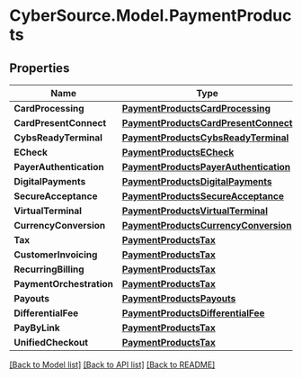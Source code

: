# CyberSource.Model.PaymentProducts
## Properties

Name | Type | Description | Notes
------------ | ------------- | ------------- | -------------
**CardProcessing** | [**PaymentProductsCardProcessing**](PaymentProductsCardProcessing.md) |  | [optional] 
**CardPresentConnect** | [**PaymentProductsCardPresentConnect**](PaymentProductsCardPresentConnect.md) |  | [optional] 
**CybsReadyTerminal** | [**PaymentProductsCybsReadyTerminal**](PaymentProductsCybsReadyTerminal.md) |  | [optional] 
**ECheck** | [**PaymentProductsECheck**](PaymentProductsECheck.md) |  | [optional] 
**PayerAuthentication** | [**PaymentProductsPayerAuthentication**](PaymentProductsPayerAuthentication.md) |  | [optional] 
**DigitalPayments** | [**PaymentProductsDigitalPayments**](PaymentProductsDigitalPayments.md) |  | [optional] 
**SecureAcceptance** | [**PaymentProductsSecureAcceptance**](PaymentProductsSecureAcceptance.md) |  | [optional] 
**VirtualTerminal** | [**PaymentProductsVirtualTerminal**](PaymentProductsVirtualTerminal.md) |  | [optional] 
**CurrencyConversion** | [**PaymentProductsCurrencyConversion**](PaymentProductsCurrencyConversion.md) |  | [optional] 
**Tax** | [**PaymentProductsTax**](PaymentProductsTax.md) |  | [optional] 
**CustomerInvoicing** | [**PaymentProductsTax**](PaymentProductsTax.md) |  | [optional] 
**RecurringBilling** | [**PaymentProductsTax**](PaymentProductsTax.md) |  | [optional] 
**PaymentOrchestration** | [**PaymentProductsTax**](PaymentProductsTax.md) |  | [optional] 
**Payouts** | [**PaymentProductsPayouts**](PaymentProductsPayouts.md) |  | [optional] 
**DifferentialFee** | [**PaymentProductsDifferentialFee**](PaymentProductsDifferentialFee.md) |  | [optional] 
**PayByLink** | [**PaymentProductsTax**](PaymentProductsTax.md) |  | [optional] 
**UnifiedCheckout** | [**PaymentProductsTax**](PaymentProductsTax.md) |  | [optional] 

[[Back to Model list]](../README.md#documentation-for-models) [[Back to API list]](../README.md#documentation-for-api-endpoints) [[Back to README]](../README.md)

